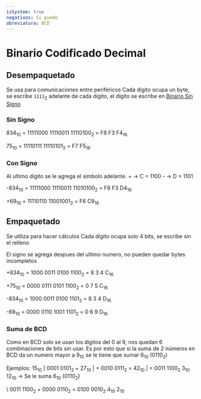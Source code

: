 ```yaml
---
isSystem: true
negativos: Si puede
abreviatura: BCD
---
```

# Binario Codificado Decimal

## Desempaquetado
Se usa para comunicaciones entre periféricos
Cada dígito ocupa un byte, se escribe `1111`<sub>2</sub> adelante de cada dígito, el dígito se escribe en [Binario Sin Signo](Binario%20Sin%20Signo.md)

### Sin Signo

834<sub>10</sub> = 11111000 11110011 11110100<sub>2</sub>
			=       F8              F3              F4<sub>16</sub>

75<sub>10</sub> = 11110111 11110101<sub>2</sub>
	     =       F7             F5<sub>16</sub>

### Con Signo

Al ultimo dígito se le agrega el símbolo adelante.
\+ -> C = 1100
\- -> D = 1101

-834<sub>10</sub> = 11111000 11110011 11010100<sub>2</sub>
			   =       F8              F3              D4<sub>16</sub>

+69<sub>10</sub> = 11110110 11001001<sub>2</sub>
			=      F6               C9<sub>16</sub>


## Empaquetado

Se utiliza para hacer cálculos
Cada dígito ocupa solo 4 bits, se escribe sin el relleno

El signo se agrega despues del ultimo numero, no pueden quedar bytes incompletos

+834<sub>10</sub> = 1000 0011 0100 1100<sub>2</sub>
			=       8         3        4         C<sub>16</sub>

+75<sub>10</sub> = 0000 0111 0101 1100<sub>2</sub>
	     =     0         7       5         C<sub>16</sub>

-834<sub>10</sub> = 1000 0011 0100 1101<sub>2</sub>
			   =    8         3        4        D<sub>16</sub>

-69<sub>10</sub> = 0000 0110 1001 1101<sub>2</sub>
			=     0         6        9       D<sub>16</sub>

### Suma de BCD

Como en BCD solo se usan los dígitos del 0 al 9, nos quedan 6 combinaciones de bits sin usar. Es por esto que si la suma de 2 números en BCD da un numero mayor a 9<sub>10</sub> se le tiene que sumar 6<sub>10</sub> (0110<sub>2</sub>)

Ejemplos:
   15<sub>10</sub>  |     0001  0101<sub>2</sub>
\+ 27<sub>10</sub>  | + 0010   0111<sub>2</sub>
\= 42<sub>10</sub>  | = 0011    1100<sub>2</sub>
                       3<sub>10</sub>       12<sub>10</sub> -> Se le suma 6<sub>10</sub> (0110<sub>2</sub>)

\     0011  1100<sub>2</sub>
\+  0000 0110<sub>2</sub>
\= 0100   0010<sub>2</sub>
      4<sub>10</sub>       2<sub>10</sub>
